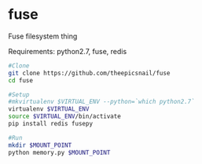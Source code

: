 fuse
====

Fuse filesystem thing

Requirements: python2.7, fuse, redis
```bash
#Clone
git clone https://github.com/theepicsnail/fuse
cd fuse

#Setup
#mkvirtualenv $VIRTUAL_ENV --python=`which python2.7`
virtualenv $VIRTUAL_ENV
source $VIRTUAL_ENV/bin/activate
pip install redis fusepy

#Run
mkdir $MOUNT_POINT
python memory.py $MOUNT_POINT
```
